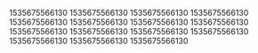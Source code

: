 1535675566130
1535675566130
1535675566130
1535675566130
1535675566130
1535675566130
1535675566130
1535675566130
1535675566130
1535675566130
1535675566130
1535675566130
1535675566130
1535675566130
1535675566130